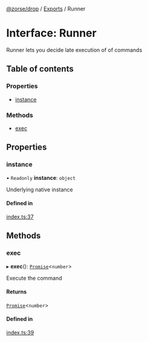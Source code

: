 [@zorse/drop](../README.md) / [Exports](../modules.md) / Runner

# Interface: Runner

Runner lets you decide late execution of of commands

## Table of contents

### Properties

- [instance](Runner.md#instance)

### Methods

- [exec](Runner.md#exec)

## Properties

### instance

• `Readonly` **instance**: `object`

Underlying native instance

#### Defined in

[index.ts:37](https://github.com/zorse-lang/drop/blob/93e72f8/src/npm/index.ts#L37)

## Methods

### exec

▸ **exec**(): [`Promise`]( https://developer.mozilla.org/en-US/docs/Web/JavaScript/Reference/Global_Objects/Promise )<`number`\>

Execute the command

#### Returns

[`Promise`]( https://developer.mozilla.org/en-US/docs/Web/JavaScript/Reference/Global_Objects/Promise )<`number`\>

#### Defined in

[index.ts:39](https://github.com/zorse-lang/drop/blob/93e72f8/src/npm/index.ts#L39)
